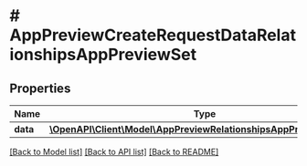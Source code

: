 # # AppPreviewCreateRequestDataRelationshipsAppPreviewSet

## Properties

Name | Type | Description | Notes
------------ | ------------- | ------------- | -------------
**data** | [**\OpenAPI\Client\Model\AppPreviewRelationshipsAppPreviewSetData**](AppPreviewRelationshipsAppPreviewSetData.md) |  | 

[[Back to Model list]](../../README.md#documentation-for-models) [[Back to API list]](../../README.md#documentation-for-api-endpoints) [[Back to README]](../../README.md)


